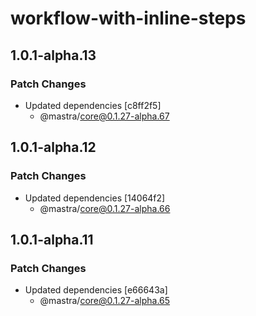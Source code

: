 # workflow-with-inline-steps

## 1.0.1-alpha.13

### Patch Changes

- Updated dependencies [c8ff2f5]
  - @mastra/core@0.1.27-alpha.67

## 1.0.1-alpha.12

### Patch Changes

- Updated dependencies [14064f2]
  - @mastra/core@0.1.27-alpha.66

## 1.0.1-alpha.11

### Patch Changes

- Updated dependencies [e66643a]
  - @mastra/core@0.1.27-alpha.65
